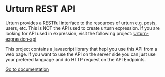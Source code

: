 Urturn REST API
===

Urturn provides a RESTful interface to the resources of urturn e.g. posts, users, etc.
This is NOT the API used to create urturn expression. If you are looking for API used in expression, visit the following project:
[Urturn-expression-api](https://github.com/urturn/urturn-expression-api)

This project contains a javascript library that hepl you use this API from a web page. If you want to use the API on the server side you can just use your prefered language and do HTTP request on the API Endpoints.

[Go to documentation](https://github.com/urturn/api/wiki)
